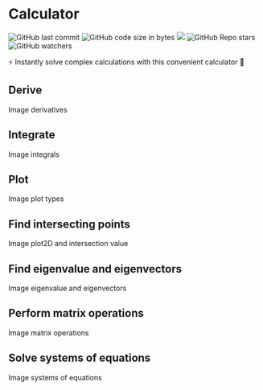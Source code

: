 # Calculator

![GitHub last commit](https://img.shields.io/github/last-commit/aritzLizoain/Calculator)
![GitHub code size in bytes](https://img.shields.io/github/languages/code-size/aritzLizoain/Calculator)
[![](https://tokei.rs/b1/github/aritzLizoain/Calculator?category=lines)](https://github.com/aritzLizoain/Calculator) 
![GitHub Repo stars](https://img.shields.io/github/stars/aritzLizoain/Calculator?style=social)
![GitHub watchers](https://img.shields.io/github/watchers/aritzLizoain/Calculator?style=social)

:zap: Instantly solve complex calculations with this convenient calculator :1234:

## Derive

Image derivatives

## Integrate

Image integrals

## Plot

Image plot types

## Find intersecting points

Image plot2D and intersection value

## Find eigenvalue and eigenvectors

Image eigenvalue and eigenvectors

## Perform matrix operations

Image matrix operations

## Solve systems of equations

Image systems of equations